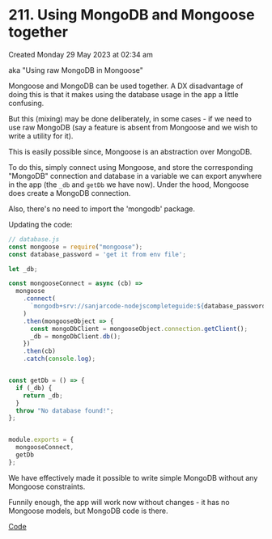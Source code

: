 # 211. Using MongoDB and Mongoose together
Created Monday 29 May 2023 at 02:34 am

aka "Using raw MongoDB in Mongoose"

Mongoose and MongoDB can be used together. A DX disadvantage of doing this is that it makes using the database usage in the app a little confusing. 

But this (mixing) may be done deliberately, in some cases - if we need to use raw MongoDB (say a feature is absent from Mongoose and we wish to write a utility for it).

This is easily possible since, Mongoose is an abstraction over MongoDB.

To do this, simply connect using Mongoose, and store the corresponding "MongoDB" connection and database in a variable we can export anywhere in the app (the `_db` and `getDb` we have now). Under the hood, Mongoose does create a MongoDB connection. 

Also, there's no need to import the 'mongodb' package.

Updating the code:
```js
// database.js
const mongoose = require("mongoose");
const database_password = 'get it from env file';

let _db;

const mongooseConnect = async (cb) =>
  mongoose
    .connect(
      `mongodb+srv://sanjarcode-nodejscompleteguide:${database_password}@cluster-nodejscompleteg.nuohpop.mongodb.net/?retryWrites=true&w=majority`
    )
    .then(mongooseObject => {
      const mongoDbClient = mongooseObject.connection.getClient();
      _db = mongoDbClient.db();
    })
    .then(cb)
    .catch(console.log);


const getDb = () => {
  if (_db) {
    return _db;
  }
  throw "No database found!";
};


module.exports = {
  mongooseConnect,
  getDb
};
```

We have effectively made it possible to write simple MongoDB without any Mongoose constraints. 

Funnily enough, the app will work now without changes - it has no Mongoose models, but MongoDB code is there.

[Code](https://github.com/exemplar-codes/online-shop-with-nosql-mongodb/commit/4c4dfd7938d15a3c448b8effe550c333017c3f9f)